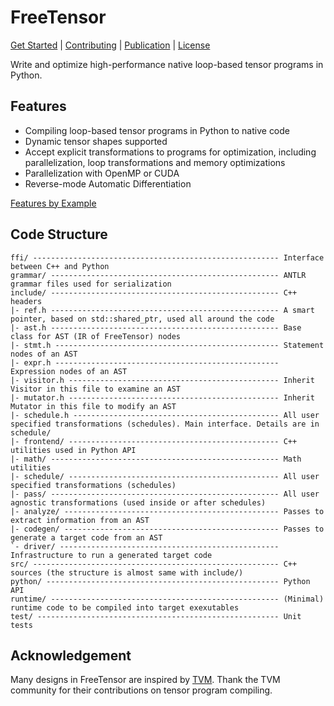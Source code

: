# FreeTensor

[Get Started](https://roastduck.github.io/FreeTensor/guide/) | [Contributing](https://roastduck.github.io/FreeTensor/about/contrib/) | [Publication](https://roastduck.github.io/FreeTensor/about/pub/) | [License](https://github.com/roastduck/FreeTensor/blob/master/LICENSE)

Write and optimize high-performance native loop-based tensor programs in Python.

## Features

- Compiling loop-based tensor programs in Python to native code
- Dynamic tensor shapes supported
- Accept explicit transformations to programs for optimization, including parallelization, loop transformations and memory optimizations
- Parallelization with OpenMP or CUDA
- Reverse-mode Automatic Differentiation

[Features by Example](https://roastduck.github.io/FreeTensor/#features-by-example)

## Code Structure

```
ffi/ ------------------------------------------------------- Interface between C++ and Python
grammar/ --------------------------------------------------- ANTLR grammar files used for serialization
include/ --------------------------------------------------- C++ headers
|- ref.h --------------------------------------------------- A smart pointer, based on std::shared_ptr, used all around the code
|- ast.h --------------------------------------------------- Base class for AST (IR of FreeTensor) nodes
|- stmt.h -------------------------------------------------- Statement nodes of an AST
|- expr.h -------------------------------------------------- Expression nodes of an AST
|- visitor.h ----------------------------------------------- Inherit Visitor in this file to examine an AST
|- mutator.h ----------------------------------------------- Inherit Mutator in this file to modify an AST
|- schedule.h ---------------------------------------------- All user specified transformations (schedules). Main interface. Details are in schedule/
|- frontend/ ----------------------------------------------- C++ utilities used in Python API
|- math/ --------------------------------------------------- Math utilities
|- schedule/ ----------------------------------------------- All user specified transformations (schedules)
|- pass/ --------------------------------------------------- All user agnostic transformations (used inside or after schedules)
|- analyze/ ------------------------------------------------ Passes to extract information from an AST
|- codegen/ ------------------------------------------------ Passes to generate a target code from an AST
`- driver/ ------------------------------------------------- Infrastructure to run a generated target code
src/ ------------------------------------------------------- C++ sources (the structure is almost same with include/)
python/ ---------------------------------------------------- Python API
runtime/ --------------------------------------------------- (Minimal) runtime code to be compiled into target exexutables
test/ ------------------------------------------------------ Unit tests
```

## Acknowledgement

Many designs in FreeTensor are inspired by [TVM](https://github.com/apache/tvm/). Thank the TVM community for their contributions on tensor program compiling.
